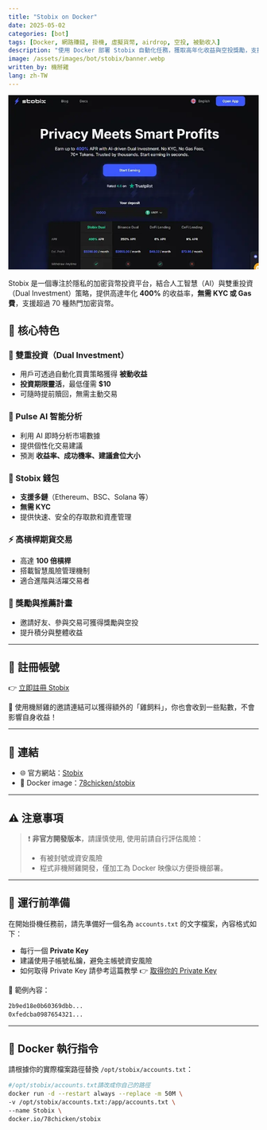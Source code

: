 ```yaml
---
title: "Stobix on Docker"
date: 2025-05-02
categories: [bot]
tags: [Docker, 網路賺錢, 掛機, 虛擬貨幣, airdrop, 空投, 被動收入]
description: "使用 Docker 部署 Stobix 自動化任務，獲取高年化收益與空投獎勵，支援超過 70 種加密貨幣，無需 KYC。"
image: /assets/images/bot/stobix/banner.webp
written_by: 機掰雞
lang: zh-TW
---
```

![Stobix 封面圖](/assets/images/bot/stobix/banner.webp)

Stobix 是一個專注於隱私的加密貨幣投資平台，結合人工智慧（AI）與雙重投資（Dual Investment）策略，提供高達年化 **400%** 的收益率，**無需 KYC 或 Gas 費**，支援超過 70 種熱門加密貨幣。

## 🌟 核心特色

### 🔁 雙重投資（Dual Investment）
- 用戶可透過自動化買賣策略獲得 **被動收益**
- **投資期限靈活**，最低僅需 **$10**
- 可隨時提前贖回，無需主動交易

### 🤖 Pulse AI 智能分析
- 利用 AI 即時分析市場數據
- 提供個性化交易建議
- 預測 **收益率、成功機率、建議倉位大小**

### 🔐 Stobix 錢包
- **支援多鏈**（Ethereum、BSC、Solana 等）
- **無需 KYC**
- 提供快速、安全的存取款和資產管理

### ⚡ 高槓桿期貨交易
- 高達 **100 倍槓桿**
- 搭載智慧風險管理機制
- 適合進階與活躍交易者

### 🎁 獎勵與推薦計畫
- 邀請好友、參與交易可獲得獎勵與空投
- 提升積分與整體收益

---

## 📝 註冊帳號

👉 [立即註冊 Stobix](https://stobix.com/invite/jvd6v)

🎉 使用機掰雞的邀請連結可以獲得額外的「雞飼料」，你也會收到一些點數，不會影響自身收益！

---

## 🔗 連結

- 🌐 官方網站：[Stobix](https://stobix.com)
- 🐳 Docker image：[78chicken/stobix](https://hub.docker.com/r/78chicken/stobix)

---

## ⚠️ 注意事項

> ❗ **非官方開發版本**，請謹慎使用, 使用前請自行評估風險：
> - 有被封號或資安風險
> - 程式非機掰雞開發，僅加工為 Docker 映像以方便掛機部署。

---

## 📁 運行前準備

在開始掛機任務前，請先準備好一個名為 `accounts.txt` 的文字檔案，內容格式如下：
- 每行一個 **Private Key**
- 建議使用子帳號私鑰，避免主帳號資安風險
- 如何取得 Private Key 請參考這篇教學 👉 [取得你的 Private Key](/posts/Get-Your-Private-Key/)

📄 範例內容：
```txt
2b9ed18e0b60369dbb...
0xfedcba0987654321...
```

---

## 🐳 Docker 執行指令

請根據你的實際檔案路徑替換 `/opt/stobix/accounts.txt`：
```bash
#/opt/stobix/accounts.txt請改成你自己的路徑
docker run -d --restart always --replace -m 50M \
-v /opt/stobix/accounts.txt:/app/accounts.txt \
--name Stobix \
docker.io/78chicken/stobix
```
